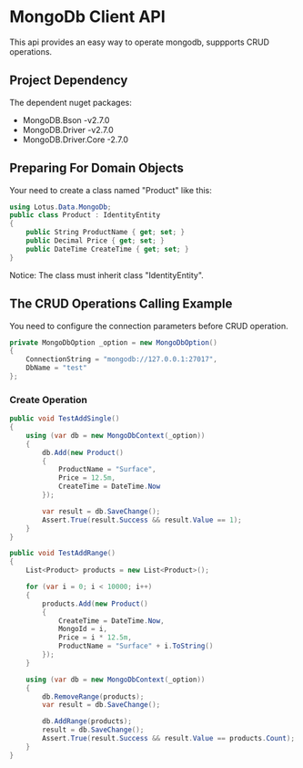 # MongoDb Client API
This api provides an easy way to operate mongodb, suppports CRUD operations.

## Project Dependency

The dependent nuget packages:
* MongoDB.Bson -v2.7.0
* MongoDB.Driver -v2.7.0
* MongoDB.Driver.Core -2.7.0

## Preparing For Domain Objects

Your need to create a class named "Product" like this:

```csharp
using Lotus.Data.MongoDb;
public class Product : IdentityEntity
{
    public String ProductName { get; set; }
    public Decimal Price { get; set; }
    public DateTime CreateTime { get; set; }
}
```

Notice: The class must inherit class "IdentityEntity".

## The CRUD Operations Calling Example

You need to configure the connection parameters before CRUD operation.

```csharp
private MongoDbOption _option = new MongoDbOption()
{
    ConnectionString = "mongodb://127.0.0.1:27017",
    DbName = "test"
};
```

### Create Operation

```csharp
public void TestAddSingle()
{
    using (var db = new MongoDbContext(_option))
    {
        db.Add(new Product()
        {
            ProductName = "Surface",
            Price = 12.5m,
            CreateTime = DateTime.Now
        });

        var result = db.SaveChange();
        Assert.True(result.Success && result.Value == 1);
    }
}
```

```csharp
public void TestAddRange()
{
    List<Product> products = new List<Product>();

    for (var i = 0; i < 10000; i++)
    {
        products.Add(new Product()
        {
            CreateTime = DateTime.Now,
            MongoId = i,
            Price = i * 12.5m,
            ProductName = "Surface" + i.ToString()
        });
    }

    using (var db = new MongoDbContext(_option))
    {
        db.RemoveRange(products);
        var result = db.SaveChange();

        db.AddRange(products);
        result = db.SaveChange();
        Assert.True(result.Success && result.Value == products.Count);
    }
}
```

